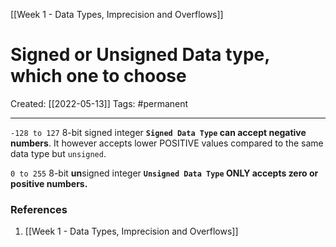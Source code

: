 [[Week 1 - Data Types, Imprecision and Overflows]]

# Signed or Unsigned Data type, which one to choose
Created:  [[2022-05-13]]
Tags: #permanent 

---
`-128 to 127`     8-bit signed integer 
**`Signed Data Type` can accept negative numbers**. It however accepts lower POSITIVE values compared to the same data type but `unsigned`.


`0 to 255`           8-bit **un**signed integer
**`Unsigned Data Type` ONLY accepts zero or positive numbers.**















### References
1. [[Week 1 - Data Types, Imprecision and Overflows]]
